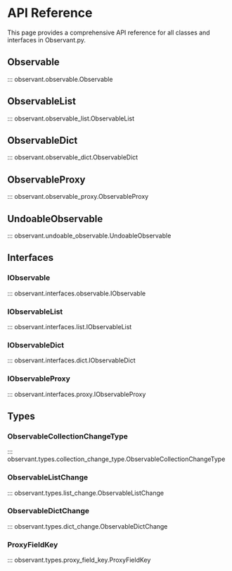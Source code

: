 # API Reference

This page provides a comprehensive API reference for all classes and interfaces in Observant.py.

## Observable

::: observant.observable.Observable

## ObservableList

::: observant.observable_list.ObservableList

## ObservableDict

::: observant.observable_dict.ObservableDict

## ObservableProxy

::: observant.observable_proxy.ObservableProxy

## UndoableObservable

::: observant.undoable_observable.UndoableObservable

## Interfaces

### IObservable

::: observant.interfaces.observable.IObservable

### IObservableList

::: observant.interfaces.list.IObservableList

### IObservableDict

::: observant.interfaces.dict.IObservableDict

### IObservableProxy

::: observant.interfaces.proxy.IObservableProxy

## Types

### ObservableCollectionChangeType

::: observant.types.collection_change_type.ObservableCollectionChangeType

### ObservableListChange

::: observant.types.list_change.ObservableListChange

### ObservableDictChange

::: observant.types.dict_change.ObservableDictChange

### ProxyFieldKey

::: observant.types.proxy_field_key.ProxyFieldKey
